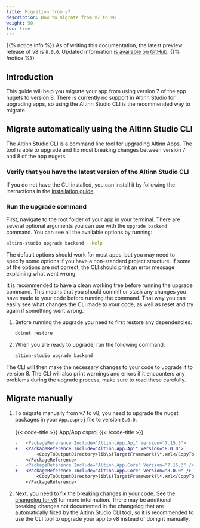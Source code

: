 ```yaml
---
title: Migration from v7
description: How to migrate from v7 to v8
weight: 50
toc: true
---
```


{{% notice info %}}
As of writing this documentation, the latest preview release of v8 is `8.0.0`. Updated information
[is available on GitHub](https://github.com/Altinn/app-lib-dotnet/releases).
{{% /notice %}}

## Introduction

This guide will help you migrate your app from using version 7 of the app nugets to version 8. 
There is currently no support in Altinn Studio for upgrading apps, so using the Altinn Studio CLI is the recommended way to migrate. 

## Migrate automatically using the Altinn Studio CLI

The Altinn Studio CLI is a command line tool for upgrading Altinn Apps. The tool is able to upgrade and fix most breaking changes between version 7 and 8 of the app nugets.

### Verify that you have the latest version of the Altinn Studio CLI

If you do not have the CLI installed, you can install it by following the instructions in the [installation guide](/app/cli/install).

<!-- TODO: Uncomment and update version number when a new version gets released
Make sure you are using at least version 1.0.0 of the altinn studio cli. You can check the version by running:

```bash
altinn-studio --version
```

If you have an older version, you can update it by running:

```bash
dotnet tool update -g altinn.studio.cli
```

-->

### Run the upgrade command

First, navigate to the root folder of your app in your terminal. There are several optional arguments you can use with the `upgrade backend` command. You can see all the available options by running:

```bash
altinn-studio upgrade backend --help
```

The default options should work for most apps, but you may need to specify some options if you have a non-standard project structure. 
If some of the options are not correct, the CLI should print an error message explaining what went wrong.

It is recommended to have a clean working tree before running the upgrade command. 
This means that you should commit or stash any changes you have made to your code before running the command. 
That way you can easily see what changes the CLI made to your code, as well as reset and try again if something went wrong.

1. Before running the upgrade you need to first restore any dependencies:
    ```bash
    dotnet restore
    ```
2. When you are ready to upgrade, run the following command:
    ```bash
    altinn-studio upgrade backend
    ```

The CLI will then make the necessary changes to your code to upgrade it to version 8. The CLI will also print warnings and errors if it encounters any problems during the upgrade process, make sure to read these carefully.

## Migrate manually

1. To migrate manually from v7 to v8, you need to upgrade the nuget packages in your `App.csproj` file to version `8.0.0`.
    <br><br>
    {{< code-title >}}
    App/App.csproj
    {{< /code-title >}}
    ```diff
    -   <PackageReference Include="Altinn.App.Api" Version="7.15.3">
    +   <PackageReference Include="Altinn.App.Api" Version="8.0.0">
            <CopyToOutputDirectory>lib\$(TargetFramework)\*.xml</CopyToOutputDirectory>
        </PackageReference>
    -   <PackageReference Include="Altinn.App.Core" Version="7.15.3" />
    +   <PackageReference Include="Altinn.App.Core" Version="8.0.0" />
            <CopyToOutputDirectory>lib\$(TargetFramework)\*.xml</CopyToOutputDirectory>
        </PackageReference>
    ```
2. Next, you need to fix the breaking changes in your code. See the [changelog for v8](/community/changelog/app-nuget/v8/#breaking-changes) for more information.
   There may be additional breaking changes not documented in the changelog that are automatically fixed by the
   Altinn Studio CLI tool, so it is recommended to use the CLI tool to upgrade your app to v8 instead of
   doing it manually.
